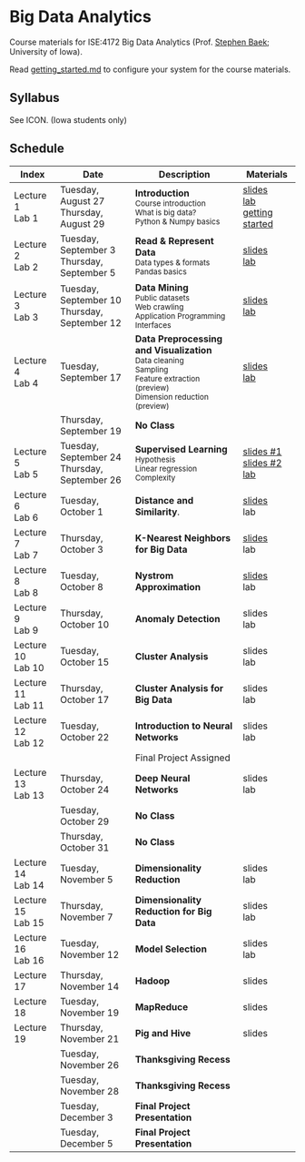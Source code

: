 # Big Data Analytics
Course materials for ISE:4172 Big Data Analytics (Prof. [Stephen Baek](http://www.stephenbaek.com); University of Iowa).

Read [getting_started.md](getting_started.md) to configure your system for the course materials.

## Syllabus
See ICON. (Iowa students only)

## Schedule
| **Index**       | **Date**           | **Description**           | **Materials**     |
|-----------------|--------------------|---------------------------|-------------------|
| Lecture 1<br>Lab 1 | Tuesday, August 27<br>Thursday, August 29 | **Introduction**<br><sub>Course introduction<br>What is big data?<br>Python & Numpy basics</sub>  | [slides][slide1]<br>[lab][lab1]<br>[getting started](getting_started.md) |
| Lecture 2<br>Lab 2 | Tuesday, September 3<br>Thursday, September 5 | **Read & Represent Data**<br><sub>Data types & formats<br>Pandas basics</sub> | [slides][slide2]<br>[lab][lab2] |
| Lecture 3<br>Lab 3 | Tuesday, September 10<br>Thursday, September 12 | **Data Mining**<br><sub>Public datasets<br>Web crawling<br>Application Programming Interfaces</sub> | [slides][slide3]<br>[lab][lab3] |
| Lecture 4<br>Lab 4 | Tuesday, September 17 | **Data Preprocessing and Visualization**<br><sub>Data cleaning<br>Sampling<br>Feature extraction (preview)<br>Dimension reduction (preview)</sub> | [slides][slide4]<br>[lab][lab4] |
|                    | Thursday, September 19 | **No Class**<br> |   |
| Lecture 5<br>Lab 5 | Tuesday, September 24<br>Thursday, September 26 | **Supervised Learning**<br><sub>Hypothesis<br>Linear regression<br>Complexity</sub> | [slides #1][slide5-1]<br>[slides #2][slide5-2]<br>[lab][lab5] |
| Lecture 6<br>Lab 6 | Tuesday, October 1 | **Distance and Similarity**.<br><sub></sub> | [slides][slide6]<br>lab |
| Lecture 7<br>Lab 7 | Thursday, October 3 | **K-Nearest Neighbors for Big Data**<br><sub></sub> | [slides][slide7]<br>lab |
| Lecture 8<br>Lab 8 | Tuesday, October 8 | **Nystrom Approximation**<br><sub></sub> | [slides][slide8]<br>lab |
| Lecture 9<br>Lab 9 | Thursday, October 10 | **Anomaly Detection**<br><sub></sub> | slides<br>lab |
| Lecture 10<br>Lab 10 | Tuesday, October 15 | **Cluster Analysis**<br><sub></sub> | slides<br>lab |
| Lecture 11<br>Lab 11 | Thursday, October 17 | **Cluster Analysis for Big Data**<br><sub></sub> | slides<br>lab |
| Lecture 12<br>Lab 12 | Tuesday, October 22 | **Introduction to Neural Networks**<br><sub></sub> | slides<br>lab |
|                    |                     | Final Project Assigned                |               |
| Lecture 13<br>Lab 13 | Thursday, October 24 | **Deep Neural Networks**<br><sub></sub> | slides<br>lab |
|                    | Tuesday, October 29 | **No Class**<br> |  |
|                    | Thursday, October 31 | **No Class**<br> |  |
| Lecture 14<br>Lab 14 | Tuesday, November 5 | **Dimensionality Reduction**<br><sub></sub> | slides<br>lab |
| Lecture 15<br>Lab 15 | Thursday, November 7 | **Dimensionality Reduction for Big Data**<br><sub></sub> | slides<br>lab |
| Lecture 16<br>Lab 16 | Tuesday, November 12 | **Model Selection**<br><sub></sub> | slides<br>lab |
| Lecture 17 | Thursday, November 14 | **Hadoop**<br><sub></sub> | slides |
| Lecture 18 | Tuesday, November 19 | **MapReduce**<br><sub></sub> | slides |
| Lecture 19 | Thursday, November 21 | **Pig and Hive**<br><sub></sub> | slides |
|                    | Tuesday, November 26 | **Thanksgiving Recess**<br> |  |
|                    | Tuesday, November 28 | **Thanksgiving Recess**<br> |  |
|                    | Tuesday, December 3 | **Final Project Presentation**<br> |  |
|                    | Tuesday, December 5 | **Final Project Presentation**<br> |  |

<!--| Lecture 7<br>Lab 7 |  | **Market Basket Analysis**<br><sub></sub> | slides<br>lab |-->




[slide1]: https://docs.google.com/presentation/d/1SfyD_368Fi3-jp_1K0jcruSszwG55srlr9BtGz3A2OI/edit?usp=sharing
[slide2]: https://docs.google.com/presentation/d/17HzZmXP-xWtvgPrPOptM-AEKFnGaUJSzmEiJjz784_c/edit?usp=sharing
[slide3]: https://docs.google.com/presentation/d/13A1hZwC3uXRYgGsWtFgeFVnql_Li_dgMaOJ2WXDj6t0/edit?usp=sharing
[slide4]: https://docs.google.com/presentation/d/1ZlB6RmeJhJCugo0G3KnQFrIW_HNevgQgNR3HgwHa144/edit?usp=sharing
[slide5-1]: https://docs.google.com/presentation/d/1lITsifhDDPl-0adEgj9ATllTYIT1heydzcoewNvURA8/edit?usp=sharing
[slide5-2]: https://docs.google.com/presentation/d/14Xe7Ytn9NDohIUgp9OfWujRlo9Rq_SrseFnwSGJUouM/edit?usp=sharing
[slide6]: https://docs.google.com/presentation/d/1A3-7-QStxauVxAGKTYfw7LN3rBHc12kLiCWNlSMzNuk/edit?usp=sharing
[slide7]: https://docs.google.com/presentation/d/149sFpxqhKDFvCTgFWUN-7NouW1f16xgij1yowhpGt74/edit?usp=sharing
[slide8]: https://docs.google.com/presentation/d/1rPfl8ZCjSRNOt0jmfWaXIwIWsqz6xoZWCTVSYCWfj2Y/edit?usp=sharing

[lab1]: https://colab.research.google.com/github/stephenbaek/bigdata/blob/master/in-class-assignments/ica01/hello_world.ipynb
[lab2]: https://colab.research.google.com/github/stephenbaek/bigdata/blob/master/in-class-assignments/ica02/How_to_Read_and_Represent_Data.ipynb
[lab3]: https://colab.research.google.com/github/stephenbaek/bigdata/blob/master/in-class-assignments/ica03/Data_Mining.ipynb
[lab4]: https://colab.research.google.com/github/stephenbaek/bigdata/blob/master/in-class-assignments/ica04/Data_Preprocessing_and_Visualization.ipynb
[lab5]: https://colab.research.google.com/github/stephenbaek/bigdata/blob/master/in-class-assignments/ica05/Supervised_Learning.ipynb
